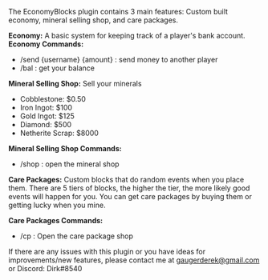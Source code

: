 The EconomyBlocks plugin contains 3 main features: Custom built economy, mineral selling shop, and care packages.

**Economy:** A basic system for keeping track of a player's bank account.
**Economy Commands:**

- /send {username} {amount} : send money to another player
- /bal : get your balance

**Mineral Selling Shop:** Sell your minerals

- Cobblestone: $0.50
- Iron Ingot: $100
- Gold Ingot: $125
- Diamond: $500
- Netherite Scrap: $8000

**Mineral Selling Shop Commands:**

- /shop : open the mineral shop

**Care Packages:**
Custom blocks that do random events when you place them. There are 5 tiers of blocks, the higher the tier, the more likely good events will happen for you. You can get care packages by buying them or getting lucky when you mine.

**Care Packages Commands:**

- /cp : Open the care package shop

If there are any issues with this plugin or you have ideas for improvements/new features, please contact me at gaugerderek@gmail.com or Discord: Dirk#8540
